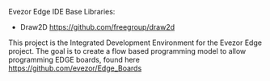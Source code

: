 Evezor Edge IDE
Base Libraries:
- Draw2D https://github.com/freegroup/draw2d

This project is the Integrated Development Environment for the Evezor Edge project. The goal is to create a flow based programming model to allow programming EDGE boards, found here https://github.com/evezor/Edge_Boards

